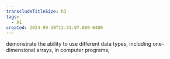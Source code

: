 ```yaml
---
transcludeTitleSize: h3
tags:
  - A1
created: 2024-09-30T13:51:07.000-0400
---
```

demonstrate the ability to use different data types, including one-dimensional arrays, in computer programs;